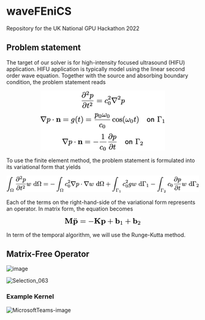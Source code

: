 # waveFEniCS
Repository for the UK National GPU Hackathon 2022

## Problem statement

The target of our solver is for high-intensity focused ultrasound 
(HIFU) application. HIFU application is typically model using the linear 
second order wave equation. Together with the source and absorbing boundary 
condition, the problem statement reads

<p align="center">
    <img src=problem_statement.png/>
</p>

To use the finite element method, the problem statement is formulated into 
its variational form that yields

<p align="center">
    <img src=variational_form.png/>
</p>

Each of the terms on the right-hand-side of the variational form represents 
an operator. In matrix form, the equation becomes

<p align="center">
    <img src=matrix_form.png/>
</p>

In term of the temporal algorithm, we will use the Runge-Kutta method.

## Matrix-Free Operator 
![image](https://user-images.githubusercontent.com/15614155/155312893-5a04ad81-cb15-4902-a988-b231df3fd83d.png)

![Selection_063](https://user-images.githubusercontent.com/15614155/155312723-e27da569-2173-4657-8bc6-8fd147c1e01c.png)


### Example Kernel
![MicrosoftTeams-image](https://user-images.githubusercontent.com/15614155/155314168-9b45db59-a1d9-4d49-b6a4-1c22abc59170.png)


